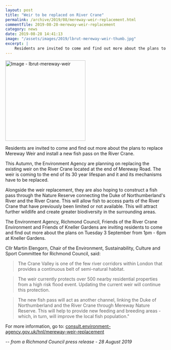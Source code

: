 ```yaml
---
layout: post
title: "Weir to be replaced on River Crane"
permalink: /archive/2019/08/mereway-weir-replacement.html
commentfile: 2019-08-28-mereway-weir-replacement
category: news
date: 2019-08-28 14:41:13
image: "/assets/images/2019/lbrut-mereway-weir-thumb.jpg"
excerpt: |
    Residents are invited to come and find out more about the plans to replace Mereway Weir and install a new fish pass on the River Crane.
---
```

<a href="/assets/images/2019/lbrut-mereway-weir.jpg" title="Click for a larger image"><img src="/assets/images/2019/lbrut-mereway-weir-thumb.jpg" width="250" alt="Image - lbrut-mereway-weir"  class="photo right"/></a>

Residents are invited to come and find out more about the plans to replace Mereway Weir and install a new fish pass on the River Crane.

This Autumn, the Environment Agency are planning on replacing the existing weir on the River Crane located at the end of Mereway Road. The weir is coming to the end of its 30 year lifespan and it and its mechanisms have to be replaced.

Alongside the weir replacement, they are also hoping to construct a fish pass through the Nature Reserve connecting the Duke of Northumberland's River and the River Crane. This will allow fish to access parts of the River Crane that have previously been limited or not available. This will attract further wildlife and create greater biodiversity in the surrounding areas.

The Environment Agency, Richmond Council, Friends of the River Crane Environment and Friends of Kneller Gardens are inviting residents to come and find out more about the plans on Tuesday 3 September from 1pm - 6pm at Kneller Gardens.

Cllr Martin Elengorn, Chair of the Environment, Sustainability, Culture and Sport Committee for Richmond Council, said:

> The Crane Valley is one of the few river corridors within London that provides a continuous belt of semi-natural habitat.

> The weir currently protects over 500 nearby residential properties from a high risk flood event. Updating the current weir will continue this protection.

> The new fish pass will act as another channel, linking the Duke of Northumberland and the River Crane through Mereway Nature Reserve. This will help to provide new feeding and breeding areas - which, in turn, will improve the local fish population."

For more information, go to: [consult.environment-agency.gov.uk/hnl/mereway-weir-replacement](https://consult.environment-agency.gov.uk/hnl/mereway-weir-replacement/)


<cite>-- from a Richmond Council press release - 28 August 2019</cite>
